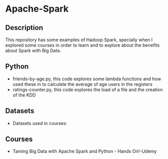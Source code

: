 # Apache-Spark

## Description ##

This repository has some examples of Hadoop Spark, specially when I explored some courses in order to learn and to 
explore about the benefits about Spark with Big Data.

## Python ##
* friends-by-age.py, this code explores some lambda functions and how used these in to calculate the average of age users in the registers
* ratings-counter.py, this code explores the load of a file and the creation of the KDD

## Datasets ##
* Datasets used in courses: 
## Courses ##

* Taming Big Data with Apache Spark and Python - Hands On!-Udemy 
